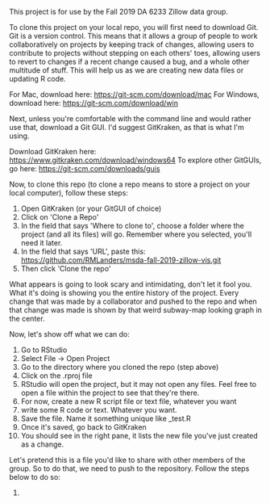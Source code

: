 This project is for use by the Fall 2019 DA 6233 Zillow data group.

To clone this project on your local repo, you will first need to download Git.  Git is a version control.  This means that it allows a group of people to work collaboratively on projects by keeping track of changes, allowing users to contribute to projects without stepping on each others' toes, allowing users to revert to changes if a recent change caused a bug, and a whole other multitude of stuff.  This will help us as we are creating new data files or updating R code.  

For Mac, download here: https://git-scm.com/download/mac
For Windows, download here: https://git-scm.com/download/win

Next, unless you're comfortable with the command line and would rather use that, download a Git GUI.  I'd suggest GitKraken, as that is what I'm using.

Download GitKraken here: https://www.gitkraken.com/download/windows64
To explore other GitGUIs, go here: https://git-scm.com/downloads/guis

Now, to clone this repo (to clone a repo means to store a project on your local computer), follow these steps:

1) Open GitKraken (or your GitGUI of choice)
2) Click on 'Clone a Repo'
3) In the field that says 'Where to clone to', choose a folder where the project (and all its files) will go.  Remember where you selected, you'll need it later.
4) In the field that says 'URL', paste this: https://github.com/RMLanders/msda-fall-2019-zillow-vis.git
5) Then click 'Clone the repo'

What appears is going to look scary and intimidating, don't let it fool you.  What it's doing is showing you the entire history of the project.  Every change that was made by a collaborator and pushed to the repo and when that change was made is shown by that weird subway-map looking graph in the center.  

Now, let's show off what we can do:

1) Go to RStudio
2) Select File -> Open Project
3) Go to the directory where you cloned the repo (step above)
4) Click on the .rproj file
5) RStudio will open the project, but it may not open any files.  Feel free to open a file within the project to see that they're there.
6) For now, create a new R script file or text file, whatever you want
7) write some R code or text.  Whatever you want.
8) Save the file.  Name it something unique like <yourLastName>_test.R
9) Once it's saved, go back to GitKraken
10) You should see in the right pane, it lists the new file you've just created as a change. 

Let's pretend this is a file you'd like to share with other members of the group. So to do that, we need to push to the repository.  Follow the steps below to do so:

1)
